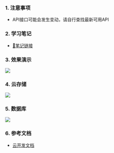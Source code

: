 ### 1. 注意事项

- API接口可能会发生变动，请自行查找最新可用API

### 2. 学习笔记

- [:link:笔记链接](https://www.dodolo.top/pages/miniprogram/mini-program.html)

### 3. 效果演示

![](https://tva1.sinaimg.cn/large/007S8ZIlly1gfl510ux13g308s0fwnp9.gif)

### 4. 云存储

![](https://tva1.sinaimg.cn/large/007S8ZIlly1gfl56kp8ggj30m80iajsn.jpg)

### 5. 数据库

![](https://tva1.sinaimg.cn/large/007S8ZIlly1gfl56l69esj30m80cuab0.jpg)

### 6. 参考文档

- [云开发文档](https://developers.weixin.qq.com/miniprogram/dev/wxcloud/basis/getting-started.html)

